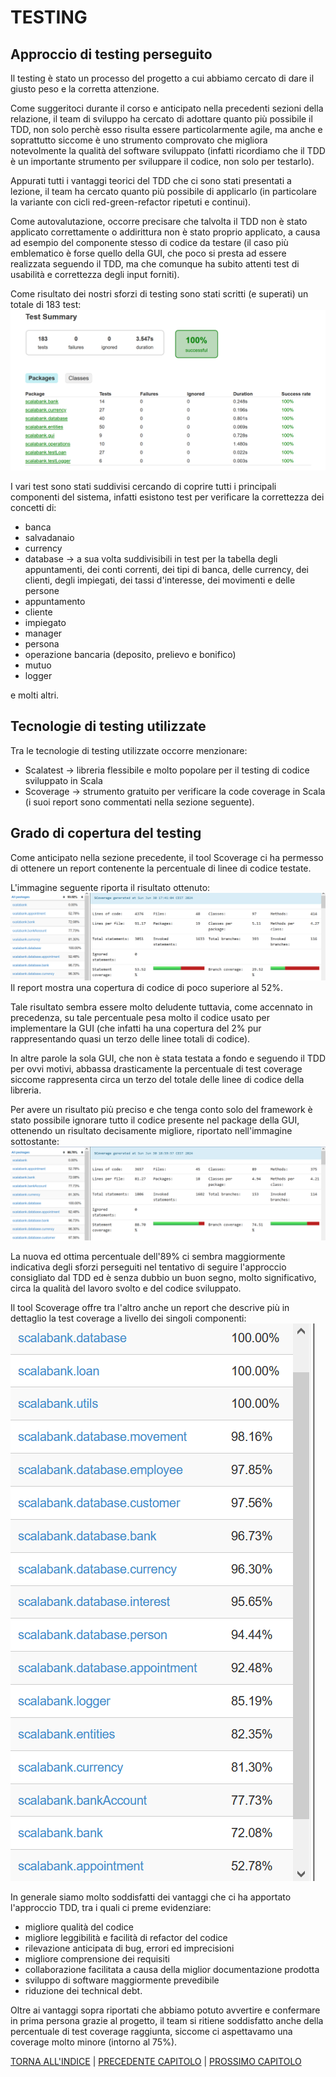 # TESTING

## Approccio di testing perseguito
Il testing è stato un processo del progetto a cui abbiamo cercato di dare il giusto peso e la corretta attenzione.

Come suggeritoci durante il corso e anticipato nella precedenti sezioni della relazione, il team di sviluppo ha cercato di adottare quanto più possibile il TDD, non solo perchè esso risulta essere particolarmente agile, ma anche e soprattutto siccome è uno strumento comprovato che migliora notevolmente la qualità del software sviluppato (infatti ricordiamo che il TDD è un importante strumento per sviluppare il codice, non solo per testarlo).

Appurati tutti i vantaggi teorici del TDD che ci sono stati presentati a lezione, il team ha cercato quanto più possibile di applicarlo (in particolare la variante con cicli red-green-refactor ripetuti e continui).

Come autovalutazione, occorre precisare che talvolta il TDD non è stato applicato correttamente o addirittura non è stato proprio applicato, a causa ad esempio del componente stesso di codice da testare (il caso più emblematico è forse quello della GUI, che poco si presta ad essere realizzata seguendo il TDD, ma che comunque ha subito attenti test di usabilità e correttezza degli input forniti).

Come risultato dei nostri sforzi di testing sono stati scritti (e superati) un totale di 183 test:
![testing](img/testing.PNG)

I vari test sono stati suddivisi cercando di coprire tutti i principali componenti del sistema, infatti esistono test per verificare la correttezza dei concetti di:
- banca
- salvadanaio
- currency
- database &rarr; a sua volta suddivisibili in test per la tabella degli appuntamenti, dei conti correnti, dei tipi di banca, delle currency, dei clienti, degli impiegati, dei tassi d'interesse, dei movimenti e delle persone
- appuntamento
- cliente
- impiegato
- manager
- persona
- operazione bancaria (deposito, prelievo e bonifico)
- mutuo
- logger

e molti altri.

## Tecnologie di testing utilizzate
Tra le tecnologie di testing utilizzate occorre menzionare:
- Scalatest &rarr; libreria flessibile e molto popolare per il testing di codice sviluppato in Scala
- Scoverage &rarr; strumento gratuito per verificare la code coverage in Scala (i suoi report sono commentati nella sezione seguente).

## Grado di copertura del testing
Come anticipato nella sezione precedente, il tool Scoverage ci ha permesso di ottenere un report contenente la percentuale di linee di codice testate.

L'immagine seguente riporta il risultato ottenuto:
![testing](img/coverage1.PNG)
Il report mostra una copertura di codice di poco superiore al 52%.

Tale risultato sembra essere molto deludente tuttavia, come accennato in precedenza, su tale percentuale pesa molto il codice usato per implementare la GUI (che infatti ha una copertura del 2% pur rappresentando quasi un terzo delle linee totali di codice).

In altre parole la sola GUI, che non è stata testata a fondo e seguendo il TDD per ovvi motivi, abbassa drasticamente la percentuale di test coverage siccome rappresenta circa un terzo del totale delle linee di codice della libreria.

Per avere un risultato più preciso e che tenga conto solo del framework è stato possibile ignorare tutto il codice presente nel package della GUI, ottenendo un risultato decisamente migliore, riportato nell'immagine sottostante:
![testing](img/coverage2.PNG)

La nuova ed ottima percentuale dell'89% ci sembra maggiormente indicativa degli sforzi perseguiti nel tentativo di seguire l'approccio consigliato dal TDD ed è senza dubbio un buon segno, molto significativo, circa la qualità del lavoro svolto e del codice sviluppato.

Il tool Scoverage offre tra l'altro anche un report che descrive più in dettaglio la test coverage a livello dei singoli componenti:
![testing](img/coverage3.PNG)

In generale siamo molto soddisfatti dei vantaggi che ci ha apportato l'approccio TDD, tra i quali ci preme evidenziare:
- migliore qualità del codice
- migliore leggibilità e facilità di refactor del codice
- rilevazione anticipata di bug, errori ed imprecisioni
- migliore comprensione dei requisiti
- collaborazione facilitata a causa della miglior documentazione prodotta
- sviluppo di software maggiormente prevedibile
- riduzione dei technical debt.

Oltre ai vantaggi sopra riportati che abbiamo potuto avvertire e confermare in prima persona grazie al progetto, il team si ritiene soddisfatto anche della percentuale di test coverage raggiunta, siccome ci aspettavamo una coverage molto minore (intorno al 75%).

[TORNA ALL'INDICE](../index.md) |
[PRECEDENTE CAPITOLO](../6-implementation/index.md) |
[PROSSIMO CAPITOLO](../8-retrospettiva/index.md)